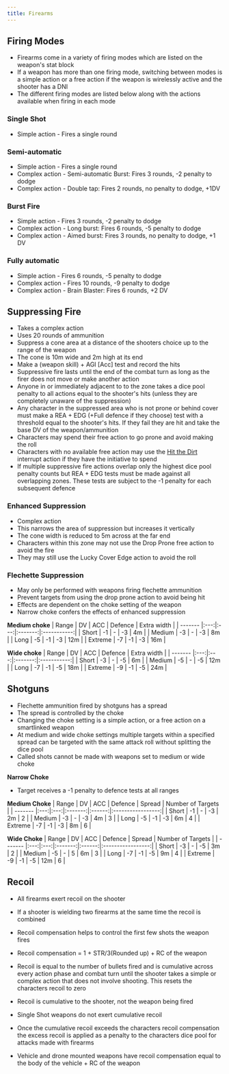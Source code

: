 ```yaml
---
title: Firearms
---
```

## Firing Modes

- Firearms come in a variety of firing modes which are listed on the weapon's stat block
- If a weapon has more than one firing mode, switching between modes is a simple action or a free action if the weapon is wirelessly active and the shooter has a DNI
- The different firing modes are listed below along with the actions available when firing in each mode

### Single Shot
- Simple action - Fires a single round

### Semi-automatic
- Simple action - Fires a single round
- Complex action - Semi-automatic Burst: Fires 3 rounds, -2 penalty to dodge
- Complex action - Double tap: Fires 2 rounds, no penalty to dodge, +1DV

### Burst Fire
- Simple action - Fires 3 rounds, -2 penalty to dodge
- Complex action - Long burst: Fires 6 rounds, -5 penalty to dodge
- Complex action - Aimed burst: Fires 3 rounds, no penalty to dodge, +1 DV

### Fully automatic
- Simple action - Fires 6 rounds, -5 penalty to dodge
- Complex action - Fires 10 rounds, -9 penalty to dodge
- Complex action - Brain Blaster: Fires 6 rounds, +2 DV


## Suppressing Fire
- Takes a complex action
- Uses 20 rounds of ammunition
- Suppress a cone area at a distance of the shooters choice up to the range of the weapon
- The cone is 10m wide and 2m high at its end
- Make a (weapon skill) + AGI [Acc] test and record the hits
- Suppressive fire lasts until the end of the combat turn as long as the firer does not move or make another action
- Anyone in or immediately adjacent to to the zone takes a dice pool penalty to all actions equal to the shooter's hits (unless they are completely unaware of the suppression)
- Any character in the suppressed area who is not prone or behind cover must make a REA + EDG (+Full defence if they choose) test with a threshold equal to the shooter's hits. If they fail they are hit and take the base DV of the weapon/ammunition
- Characters may spend their free action to go prone and avoid making the roll
- Characters with no available free action may use the [Hit the Dirt](InterruptActions.md) interrupt action if they have the initiative to spend
- If multiple suppressive fire actions overlap only the highest dice pool penalty counts but REA + EDG tests must be made against all overlapping zones. These tests are subject to the -1 penalty for each subsequent defence

### Enhanced Suppression
- Complex action
- This narrows the area of suppression but increases it vertically
- The cone width is reduced to 5m across at the far end
- Characters within this zone may not use the Drop Prone free action to avoid the fire
- They may still use the Lucky Cover Edge action to avoid the roll

### Flechette Suppression
- May only be performed with weapons firing flechette ammunition
- Prevent targets from using the drop prone action to avoid being hit
- Effects are dependent on the choke setting of the weapon
- Narrow choke confers the effects of enhanced suppression

**Medium choke**
| Range   | DV  | ACC | Defence | Extra width |
| ------- |:---:|:---:|:-------:|:-----------:|
| Short   | -1  |  -  |   -3    |     4m      |
| Medium  | -3  |  -  |   -3    |     8m      |
| Long    | -5  | -1  |   -3    |     12m     |
| Extreme | -7  | -1  |   -3    |     16m     |

**Wide choke**
| Range   | DV  | ACC | Defence | Extra width |
| ------- |:---:|:---:|:-------:|:-----------:|
| Short   | -3  |  -  |   -5    |     6m      |
| Medium  | -5  |  -  |   -5    |     12m     |
| Long    | -7  | -1  |   -5    |     18m     |
| Extreme | -9  | -1  |   -5    |     24m     |

## Shotguns
- Flechette ammunition fired by shotguns has a spread
- The spread is controlled by the choke
- Changing the choke setting is a simple action, or a free action on a smartlinked weapon
- At medium and wide choke settings multiple targets within a specified spread can be targeted with the same attack roll without splitting the dice pool
- Called shots cannot be made with weapons set to medium or wide choke

**Narrow Choke**
- Target receives a -1 penalty to defence tests at all ranges

**Medium Choke**
| Range   | DV  | ACC | Defence | Spread | Number of Targets |
| ------- |:---:|:---:|:-------:|:------:|:-----------------:|
| Short   | -1  |  -  |   -3    |   2m   |         2         |
| Medium  | -3  |  -  |   -3    |   4m   |         3         |
| Long    | -5  | -1  |   -3    |   6m   |         4         |
| Extreme | -7  | -1  |   -3    |   8m   |         6         |

**Wide Choke**
| Range   | DV  | ACC | Defence | Spread | Number of Targets |
| ------- |:---:|:---:|:-------:|:------:|:-----------------:|
| Short   | -3  |  -  |   -5    |   3m   |         2         |
| Medium  | -5  |  -  |    5    |   6m   |         3         |
| Long    | -7  | -1  |   -5    |   9m   |         4         |
| Extreme | -9  | -1  |   -5    |  12m   |         6         |

## Recoil
- All firearms exert recoil on the shooter
- If a shooter is wielding two firearms at the same time the recoil is combined
- Recoil compensation helps to control the first few shots the weapon fires
- Recoil compensation = 1 + STR/3(Rounded up) + RC of the weapon
- Recoil is equal to the number of bullets fired and is cumulative across every action phase and combat turn until the shooter takes a simple or complex action that does not involve shooting. This resets the characters recoil to zero
- Recoil is cumulative to the shooter, not the weapon being fired
- Single Shot weapons do not exert cumulative recoil

- Once the cumulative recoil exceeds the characters recoil compensation the excess recoil is applied as a penalty to the characters dice pool for attacks made with firearms

- Vehicle and drone mounted weapons have recoil compensation equal to the body of the vehicle + RC of the weapon 
